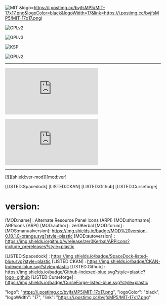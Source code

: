
![MIT](https://img.shields.io/endpoint?url=https://raw.githubusercontent.com/zer0Kerbal/G-Force/master/json/MIT.json) &logo=https://i.postimg.cc/bvjfsMP5/MIT-17x17.png&logoColor=black&logoWidth=17&link=https://i.postimg.cc/bvjfsMP5/MIT-17x17.png)

![GPLv2](https://img.shields.io/endpoint?url=https://raw.githubusercontent.com/zer0Kerbal/G-Force/master/json/GPLv2.json)

![GPLv3](https://img.shields.io/endpoint?url=https://raw.githubusercontent.com/zer0Kerbal/G-Force/master/json/GPLv3.json)

![KSP](https://img.shields.io/endpoint?url=https://raw.githubusercontent.com/zer0Kerbal/G-Force/master/json/ksp.json)

![GPLv2](https://img.shields.io/endpoint?url=https://raw.githubusercontent.com/zer0Kerbal/G-Force/master/json/GPLv2.json)

***
[![][shield:license-cc]][ICONS:license]

[![GPLv2][shield:license-cc]][ICONS:license]


[ICONS:license]: http://github.com/G-Force/blob/master/GPLv2.txt
[shield:license-cc]: https://raw.githubusercontent.com/zer0Kerbal/G-Force/master/json/GPLv3.json
***


[license:label]: GPLv2
[License:url]: https://img.shields.io/endpoint?url=https://raw.githubusercontent.com/zer0Kerbal/G-Force/master/json/GPLv2.json

[![][shield:ver-mod]][mod:ver]

[LISTED:Spacedock] [LISTED:CKAN] [LISTED:Github] [LISTED:Curseforge]

 # version:
[MOD:name]     : Alternate Resource Panel Icons (ARPI)
[MOD:shortname]: ARPIcons (ARPI)
[MOD:author]   : zer0Kerbal
[MOD:forum]    :
[MOS:manualversion]: https://img.shields.io/badge/MOD%20version-0.10.1.0-orange.svg?style=plastic
[MOD:autoversion]  : https://img.shields.io/github/v/release/zer0Kerbal/ARPIcons?include_prereleases?style=plastic

[LISTED:Spacedock] : https://img.shields.io/badge/SpaceDock-listed-blue.svg?style=plastic
[LISTED:CKAN]       : https://img.shields.io/badge/CKAN-Indexed-blue.svg?style=plastic
[LISTED:Github]     : https://img.shields.io/badge/Github-Indexed-blue.svg?style=plastic?logo=github
[LISTED:Curseforge] : https://img.shields.io/badge/CurseForge-listed-blue.svg?style=plastic



  "logo": "https://i.postimg.cc/bvjfsMP5/MIT-17x17.png",
  "logoColor": "black",
  "logoWidth": "17",
  "link": "https://i.postimg.cc/bvjfsMP5/MIT-17x17.png"
